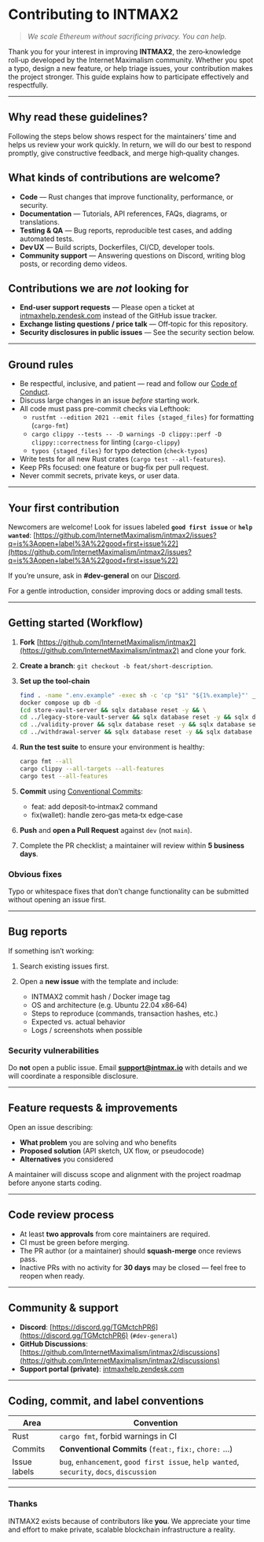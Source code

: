 # Contributing to **INTMAX2**

> _We scale Ethereum without sacrificing privacy. You can help._

Thank you for your interest in improving **INTMAX2**, the zero‑knowledge roll‑up developed by the Internet Maximalism community. Whether you spot a typo, design a new feature, or help triage issues, your contribution makes the project stronger. This guide explains how to participate effectively and respectfully.

---

## Why read these guidelines?

Following the steps below shows respect for the maintainers’ time and helps us review your work quickly. In return, we will do our best to respond promptly, give constructive feedback, and merge high‑quality changes.

## What kinds of contributions are welcome?

- **Code** — Rust changes that improve functionality, performance, or security.
- **Documentation** — Tutorials, API references, FAQs, diagrams, or translations.
- **Testing & QA** — Bug reports, reproducible test cases, and adding automated tests.
- **Dev UX** — Build scripts, Dockerfiles, CI/CD, developer tools.
- **Community support** — Answering questions on Discord, writing blog posts, or recording demo videos.

## Contributions we are _not_ looking for

- **End‑user support requests** — Please open a ticket at [intmaxhelp.zendesk.com](https://intmaxhelp.zendesk.com/hc/en-gb/requests/new) instead of the GitHub issue tracker.
- **Exchange listing questions / price talk** — Off‑topic for this repository.
- **Security disclosures in public issues** — See the security section below.

---

## Ground rules

- Be respectful, inclusive, and patient — read and follow our [Code of Conduct](./CODE_OF_CONDUCT.md).
- Discuss large changes in an issue _before_ starting work.
- All code must pass pre-commit checks via Lefthook:
  - `rustfmt --edition 2021 --emit files {staged_files}` for formatting (`cargo-fmt`)
  - `cargo clippy --tests -- -D warnings -D clippy::perf -D clippy::correctness` for linting (`cargo-clippy`)
  - `typos {staged_files}` for typo detection (`check-typos`)
- Write tests for all new Rust crates (`cargo test --all-features`).
- Keep PRs focused: one feature or bug‑fix per pull request.
- Never commit secrets, private keys, or user data.

---

## Your first contribution

Newcomers are welcome! Look for issues labeled **`good first issue`** or **`help wanted`**:
[https://github.com/InternetMaximalism/intmax2/issues?q=is%3Aopen+label%3A%22good+first+issue%22](https://github.com/InternetMaximalism/intmax2/issues?q=is%3Aopen+label%3A%22good+first+issue%22)

If you’re unsure, ask in **#dev-general** on our [Discord](https://discord.gg/TGMctchPR6).

For a gentle introduction, consider improving docs or adding small tests.

---

## Getting started (Workflow)

1. **Fork** [https://github.com/InternetMaximalism/intmax2](https://github.com/InternetMaximalism/intmax2) and clone your fork.
2. **Create a branch**: `git checkout -b feat/short-description`.
3. **Set up the tool‑chain**

   ```bash
   find . -name ".env.example" -exec sh -c 'cp "$1" "${1%.example}"' _ {} \;
   docker compose up db -d
   (cd store-vault-server && sqlx database reset -y && \
   cd ../legacy-store-vault-server && sqlx database reset -y && sqlx database setup && \
   cd ../validity-prover && sqlx database reset -y && sqlx database setup && \
   cd ../withdrawal-server && sqlx database reset -y && sqlx database setup)
   ```

4. **Run the test suite** to ensure your environment is healthy:

   ```bash
   cargo fmt --all
   cargo clippy --all-targets --all-features
   cargo test --all-features
   ```

5. **Commit** using [Conventional Commits](https://www.conventionalcommits.org/en/v1.0.0/):

   - feat: add deposit‑to‑intmax2 command
   - fix(wallet): handle zero‑gas meta‑tx edge‑case

6. **Push** and **open a Pull Request** against `dev` (not `main`).
7. Complete the PR checklist; a maintainer will review within **5 business days**.

### Obvious fixes

Typo or whitespace fixes that don’t change functionality can be submitted without opening an issue first.

---

## Bug reports

If something isn’t working:

1. Search existing issues first.
2. Open a **new issue** with the template and include:

   - INTMAX2 commit hash / Docker image tag
   - OS and architecture (e.g. Ubuntu 22.04 x86‑64)
   - Steps to reproduce (commands, transaction hashes, etc.)
   - Expected vs. actual behavior
   - Logs / screenshots when possible

### Security vulnerabilities

Do **not** open a public issue. Email **[support@intmax.io](mailto:support@intmax.io)** with details and we will coordinate a responsible disclosure.

---

## Feature requests & improvements

Open an issue describing:

- **What problem** you are solving and who benefits
- **Proposed solution** (API sketch, UX flow, or pseudocode)
- **Alternatives** you considered

A maintainer will discuss scope and alignment with the project roadmap before anyone starts coding.

---

## Code review process

- At least **two approvals** from core maintainers are required.
- CI must be green before merging.
- The PR author (or a maintainer) should **squash‑merge** once reviews pass.
- Inactive PRs with no activity for **30 days** may be closed — feel free to reopen when ready.

---

## Community & support

- **Discord**: [https://discord.gg/TGMctchPR6](https://discord.gg/TGMctchPR6) (`#dev-general`)
- **GitHub Discussions**: [https://github.com/InternetMaximalism/intmax2/discussions](https://github.com/InternetMaximalism/intmax2/discussions)
- **Support portal (private)**: [intmaxhelp.zendesk.com](https://intmaxhelp.zendesk.com/hc/en-gb/requests/new)

---

## Coding, commit, and label conventions

| Area         | Convention                                                                                |
| ------------ | ----------------------------------------------------------------------------------------- |
| Rust         | `cargo fmt`, forbid warnings in CI                                                        |
| Commits      | **Conventional Commits** (`feat:`, `fix:`, `chore:` …)                                    |
| Issue labels | `bug`, `enhancement`, `good first issue`, `help wanted`, `security`, `docs`, `discussion` |

---

### Thanks

INTMAX2 exists because of contributors like **you**. We appreciate your time and effort to make private, scalable blockchain infrastructure a reality.
